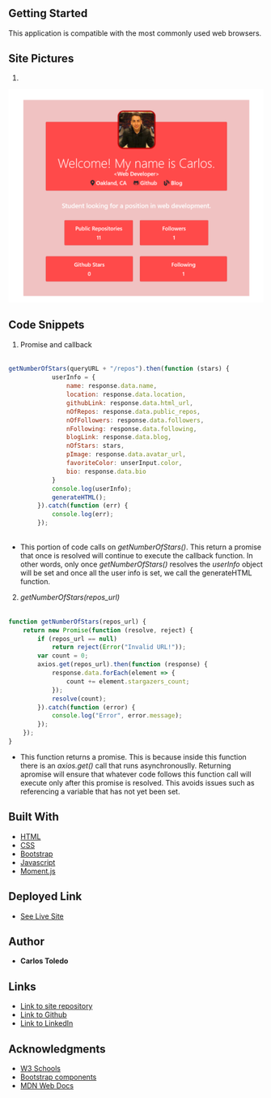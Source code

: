 # 

## Getting Started

This application is compatible with the most commonly used web browsers.

## Site Pictures

1. 

![Site](assets/images/profile.png)


## Code Snippets


1. Promise and callback

```javascript

getNumberOfStars(queryURL + "/repos").then(function (stars) {
            userInfo = {
                name: response.data.name,
                location: response.data.location,
                githubLink: response.data.html_url,
                nOfRepos: response.data.public_repos,
                nOfFollowers: response.data.followers,
                nFollowing: response.data.following,
                blogLink: response.data.blog,
                nOfStars: stars,
                pImage: response.data.avatar_url,
                favoriteColor: unserInput.color,
                bio: response.data.bio
            }
            console.log(userInfo);
            generateHTML();
        }).catch(function (err) {
            console.log(err);
        });
    
```
* This portion of code calls on _getNumberOfStars()_. This return a promise that once is resolved will continue to execute the callback function. In other words, only once _getNumberOfStars()_ resolves the _userInfo_ object will be set and once all the user info is set, we call the generateHTML function.


2. _getNumberOfStars(repos_url)_

```javascript

function getNumberOfStars(repos_url) {
    return new Promise(function (resolve, reject) {
        if (repos_url == null) 
            return reject(Error("Invalid URL!"));
        var count = 0;
        axios.get(repos_url).then(function (response) {
            response.data.forEach(element => {
                count += element.stargazers_count;
            });
            resolve(count);
        }).catch(function (error) {
            console.log("Error", error.message);
        });
    });
}


```
* This function returns a promise. This is because inside this function there is an _axios.get()_ call that runs asynchronouslly. Returning apromise will ensure that whatever code follows this function call will execute only after this promise is resolved. This avoids issues such as referencing a variable that has not yet been set.


## Built With

* [HTML](https://developer.mozilla.org/en-US/docs/Web/HTML)
* [CSS](https://developer.mozilla.org/en-US/docs/Web/CSS)
* [Bootstrap](https://getbootstrap.com/)
* [Javascript](https://www.javascript.com/)
* [Moment.js](https://momentjs.com/docs/)

## Deployed Link

* [See Live Site](https://kqarlos.github.io/developer-profile-generator)

## Author

 * **Carlos Toledo** 

## Links

- [Link to site repository](https://github.com/kqarlos/developer-profile-generator)
- [Link to Github](https://www.github.com/kqarlos)
- [Link to LinkedIn](https://www.linkedin.com/in/carlos-toledo415/)


## Acknowledgments

* [W3 Schools](https://www.w3schools.com/)
* [Bootstrap components](https://getbootstrap.com/docs/4.4/components/navbar/)
* [MDN Web Docs](https://developer.mozilla.org/en-US/docs/Web/API/Document_Object_Model)